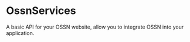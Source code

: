 # OssnServices
A basic API for your OSSN website, allow you to integrate OSSN into your application.
